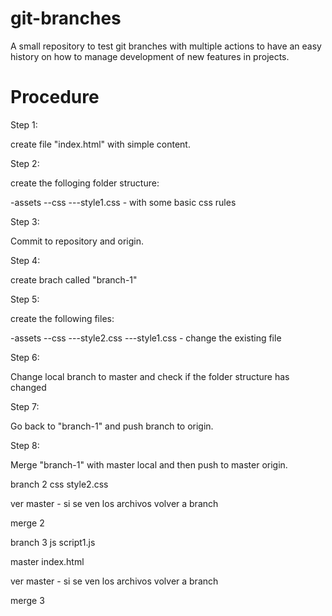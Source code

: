 # git-branches
A small repository to test git branches with multiple actions to have an easy history on how to manage development of new features in projects.

# Procedure

Step 1:

create file "index.html" with simple content.

Step 2:

create the folloging folder structure:

-assets
--css
---style1.css - with some basic css rules

Step 3:

Commit to repository and origin.

Step 4:

create brach called "branch-1"

Step 5:

create the following files:

-assets
--css
---style2.css
---style1.css - change the existing file

Step 6:

Change local branch to master and check if the folder structure has changed

Step 7:

Go back to "branch-1" and push branch to origin.

Step 8:

Merge "branch-1" with master local and then push to master origin.



branch 2
    css
        style2.css

ver master - si se ven los archivos
volver a branch

merge 2

branch 3
    js
        script1.js

master
    index.html

ver master - si se ven los archivos
volver a branch

merge 3